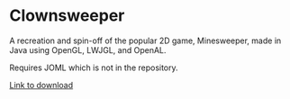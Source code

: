 # Clownsweeper

A recreation and spin-off of the popular 2D game, Minesweeper, made in Java using OpenGL, LWJGL, and OpenAL.

Requires JOML which is not in the repository.

[Link to download](https://github.com/13lack13lood/Clownsweeper/releases/tag/1.0.0)


